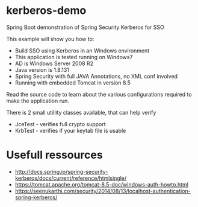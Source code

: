 # kerberos-demo
Spring Boot demonstration of Spring Security Kerberos for SSO

This example will show you how to:
 - Build SSO using Kerberos in an Windows environment
 - This application is tested running on Windows7
 - AD is Windows Server 2008 R2
 - Java version is 1.8.131
 - Spring Security with full JAVA Annotations, no XML conf involved
 - Running with embedded Tomcat in version 8.5

Read the source code to learn about the various configurations 
required to make the application run.

There is 2 small utillity classes available, that can
help verify
 - JceTest - verifies full crypto support
 - KrbTest - verifies if your keytab file is usable

# Usefull ressources

- http://docs.spring.io/spring-security-kerberos/docs/current/reference/htmlsingle/
- https://tomcat.apache.org/tomcat-8.5-doc/windows-auth-howto.html
- https://seenukarthi.com/security/2014/08/13/localhost-authentication-spring-kerberos/
